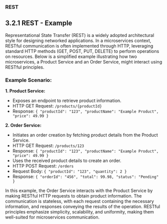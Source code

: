 ### REST

## 3.2.1 REST - Example

Representational State Transfer (REST) is a widely adopted architectural style for designing networked applications. In a microservices context, RESTful communication is often implemented through HTTP, leveraging standard HTTP methods (GET, POST, PUT, DELETE) to perform operations on resources. Below is a simplified example illustrating how two microservices, a Product Service and an Order Service, might interact using RESTful principles.

### Example Scenario:

**1. Product Service:**

- Exposes an endpoint to retrieve product information.
- HTTP GET Request: `/products/{productId}`
- Response: `{ "productId": "123", "productName": "Example Product", "price": 49.99 }`

**2. Order Service:**

- Initiates an order creation by fetching product details from the Product Service.
- HTTP GET Request: `/products/123`
- Response: `{ "productId": "123", "productName": "Example Product", "price": 49.99 }`
- Uses the received product details to create an order.
- HTTP POST Request: `/orders`
- Request Body: `{ "productId": "123", "quantity": 2 }`
- Response: `{ "orderId": "456", "total": 99.98, "status": "Pending" }`

In this example, the Order Service interacts with the Product Service by making RESTful HTTP requests to obtain product information. The communication is stateless, with each request containing the necessary information, and responses conveying the results of the operation. RESTful principles emphasize simplicity, scalability, and uniformity, making them well-suited for microservices communication.
